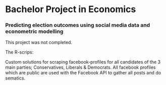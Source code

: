 # Bachelor Project in Economics

### Predicting election outcomes using social media data and econometric modelling

This project was not completed. 

The R-scrips:

Custom solutions for scraping facebook-profiles for all candidates of the 3 main parties; Conservatives, Liberals & Democrats.
All facebook profiles which are public are used with the Facebook API to gather all posts and do sematics.

